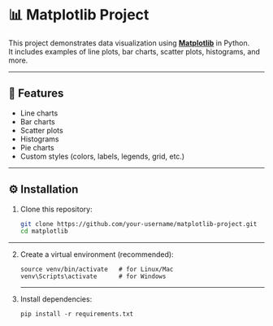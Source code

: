 # 📊 Matplotlib Project

This project demonstrates data visualization using **[Matplotlib](https://matplotlib.org/)** in Python.  
It includes examples of line plots, bar charts, scatter plots, histograms, and more.

---

## 🚀 Features
- Line charts
- Bar charts
- Scatter plots
- Histograms
- Pie charts
- Custom styles (colors, labels, legends, grid, etc.)

---

## ⚙️ Installation
1. Clone this repository:
   ```bash
   git clone https://github.com/your-username/matplotlib-project.git
   cd matplotlib
   ```

---

2. Create a virtual environment (recommended):
    ```
    source venv/bin/activate   # for Linux/Mac
    venv\Scripts\activate      # for Windows
    ```
    ---

3. Install dependencies:
    ```
    pip install -r requirements.txt
    ```